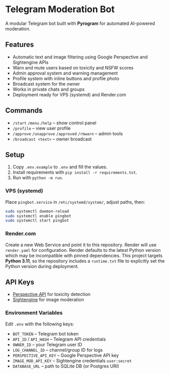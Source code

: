 # Telegram Moderation Bot

A modular Telegram bot built with **Pyrogram** for automated AI-powered moderation.

## Features
- Automatic text and image filtering using Google Perspective and Sightengine APIs
- Warn and mute users based on toxicity and NSFW scores
- Admin approval system and warning management
- Profile system with inline buttons and profile photo
- Broadcast system for the owner
- Works in private chats and groups
- Deployment ready for VPS (systemd) and Render.com

## Commands
- `/start` `/menu` `/help` – show control panel
- `/profile` – view user profile
- `/approve` `/unapprove` `/approved` `/rmwarn` – admin tools
- `/broadcast <text>` – owner broadcast

## Setup
1. Copy `.env.example` to `.env` and fill the values.
2. Install requirements with `pip install -r requirements.txt`.
3. Run with `python -m run`.

### VPS (systemd)
Place `pingbot.service` in `/etc/systemd/system/`, adjust paths, then:
```bash
sudo systemctl daemon-reload
sudo systemctl enable pingbot
sudo systemctl start pingbot
```

### Render.com
Create a new Web Service and point it to this repository. Render will use `render.yaml` for configuration.
Render defaults to the latest Python version which may be incompatible with pinned
dependencies. This project targets **Python 3.11**, so the repository includes a
`runtime.txt` file to explicitly set the Python version during deployment.

## API Keys
- [Perspective API](https://www.perspectiveapi.com/) for toxicity detection
- [Sightengine](https://sightengine.com/) for image moderation


### Environment Variables
Edit `.env` with the following keys:

- `BOT_TOKEN` – Telegram bot token
- `API_ID` / `API_HASH` – Telegram API credentials
- `OWNER_ID` – your Telegram user ID
- `LOG_CHANNEL_ID` – channel/group ID for logs
- `PERSPECTIVE_API_KEY` – Google Perspective API key
- `IMAGE_MOD_API_KEY` – Sightengine credentials `user:secret`
- `DATABASE_URL` – path to SQLite DB (or Postgres URI)
